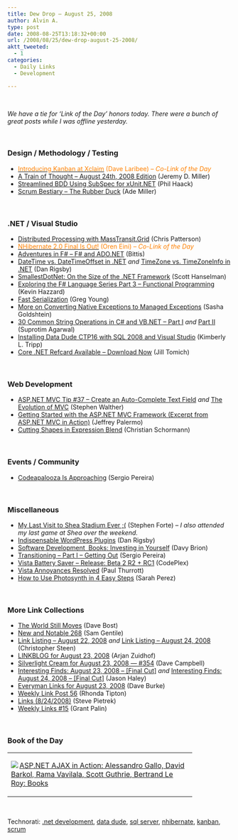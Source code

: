 ```yaml
---
title: Dew Drop – August 25, 2008
author: Alvin A.
type: post
date: 2008-08-25T13:18:32+00:00
url: /2008/08/25/dew-drop-august-25-2008/
aktt_tweeted:
  - 1
categories:
  - Daily Links
  - Development

---
```

</p> 

&#160;

_We have a tie for ‘Link of the Day’ honors today. There were a bunch of great posts while I was offline yesterday._

&#160;

### Design / Methodology / Testing

  * <a href="http://codebetter.com/blogs/david_laribee/archive/2008/08/24/introducing-kanban-at-xclaim.aspx" target="_blank"><font color="#ff8000">Introducing Kanban at Xclaim</font></a> <font color="#ff8000">(Dave Laribee) <em>– Co-Link of the Day</em></font>
  * <a href="http://codebetter.com/blogs/jeremy.miller/archive/2008/08/24/a-train-of-thought-august-24th-2008-edition.aspx" target="_blank">A Train of Thought &#8211; August 24th, 2008 Edition</a> (Jeremy D. Miller)
  * <a href="http://haacked.com/archive/2008/08/24/introducing-subspec.aspx" target="_blank">Streamlined BDD Using SubSpec for xUnit.NET</a> (Phil Haack)
  * <a href="http://www.ademiller.com/blogs/tech/2008/08/scrum-bestiary-the-rubber-duck/?&owa_from=feed&owa_sid=" target="_blank">Scrum Bestiary &#8211; The Rubber Duck</a> (Ade Miller)

&#160;

### .NET / Visual Studio

  * <a href="http://www.lostechies.com/blogs/chris_patterson/archive/2008/08/23/distributed-processing-with-masstransit-grid.aspx" target="_blank">Distributed Processing with MassTransit.Grid</a> (Chris Patterson)
  * <a href="http://ayende.com/Blog/archive/2008/08/23/NHibernate-2.0-Final-is-out.aspx" target="_blank"><font color="#ff8000">NHibernate 2.0 Final Is Out!</font></a> <font color="#ff8000">(Oren Eini) <em>– Co-Link of the Day</em></font>
  * <a href="http://bitterman-page.blogspot.com/2008/08/adventures-in-f-f-and-adonet.html" target="_blank">Adventures in F# &#8211; F# and ADO.NET</a> (Bittis)
  * <a href="http://www.danrigsby.com/blog/index.php/2008/08/23/datetime-vs-datetimeoffset-in-net/" target="_blank">DateTime vs. DateTimeOffset in .NET</a>&#160;_and_&#160;<a href="http://www.danrigsby.com/blog/index.php/2008/08/24/timezone-vs-timezoneinfo-in-net/" target="_blank">TimeZone vs. TimeZoneInfo in .NET</a> (Dan Rigsby)
  * <a href="http://www.hanselman.com/blog/SmallestDotNetOnTheSizeOfTheNETFramework.aspx" target="_blank">SmallestDotNet: On the Size of the .NET Framework</a> (Scott Hanselman)
  * <a href="http://gotnet.biz/Blog/post/Kevin-Hazzards-Exploring-the-FSharp-Language-Series-Part3-Functional-Programming.aspx" target="_blank">Exploring the F# Language Series Part 3 &#8211; Functional Programming</a> (Kevin Hazzard)
  * <a href="http://codebetter.com/blogs/gregyoung/archive/2008/08/24/fast-serialization.aspx" target="_blank">Fast Serialization</a> (Greg Young)
  * <a href="http://blogs.microsoft.co.il/blogs/sasha/archive/2008/08/24/more-on-converting-native-exceptions-to-managed-exceptions.aspx" target="_blank">More on Converting Native Exceptions to Managed Exceptions</a> (Sasha Goldshtein)
  * <a href="http://www.dotnetcurry.com/ShowArticle.aspx?ID=189&AspxAutoDetectCookieSupport=1" target="_blank">30 Common String Operations in C# and VB.NET &#8211; Part I</a>&#160;_and_&#160;<a href="http://www.dotnetcurry.com/ShowArticle.aspx?ID=190" target="_blank">Part II</a> (Suprotim Agarwal)
  * <a href="http://www.sqlskills.com/blogs/kimberly/2008/08/24/InstallingDataDudeCTP16WithSQL2008AndVisualStudio.aspx" target="_blank">Installing Data Dude CTP16 with SQL 2008 and Visual Studio</a> (Kimberly L. Tripp)
  * <a href="http://dotnet.dzone.com/announcements/coredotnet" target="_blank">Core .NET Refcard Available &#8211; Download Now</a> (Jill Tomich)

&#160;

### Web Development

  * <a href="http://weblogs.asp.net/stephenwalther/archive/2008/08/23/asp-net-mvc-tip-37-create-an-auto-complete-text-field.aspx" target="_blank">ASP.NET MVC Tip #37 &#8211; Create an Auto-Complete Text Field</a>&#160;_and_&#160;<a href="http://weblogs.asp.net/stephenwalther/archive/2008/08/23/the-evolution-of-mvc.aspx" target="_blank">The Evolution of MVC</a> (Stephen Walther)
  * <a href="http://jeffreypalermo.com/blog/getting-started-with-the-asp.net-mvc-framework-excerpt-from-asp.net-mvc-in-action/" target="_blank">Getting Started with the ASP.NET MVC Framework (Excerpt from ASP.NET MVC in Action)</a> (Jeffrey Palermo)
  * <a href="http://electricbeach.org/?p=135" target="_blank">Cutting Shapes in Expression Blend</a> (Christian Schormann)

&#160;

### Events / Community

  * <a href="http://devlicio.us/blogs/sergio_pereira/archive/2008/08/23/codeapalooza-is-approaching.aspx" target="_blank">Codeapalooza Is Approaching</a> (Sergio Pereira)

&#160;</p> 

### Miscellaneous

  * <a href="http://www.stephenforte.net/PermaLink,guid,6296e0e9-0ac0-408d-8e5d-a5327bd5d04a.aspx" target="_blank">My Last Visit to Shea Stadium Ever ;(</a> (Stephen Forte) _– I also attended my last game at Shea over the weekend._
  * <a href="http://www.danrigsby.com/blog/index.php/2008/08/23/indispensable-wordpress-plugins/" target="_blank">Indispensable WordPress Plugins</a> (Dan Rigsby)
  * <a href="http://davybrion.com/blog/2008/08/software-development-books-investing-in-yourself/" target="_blank">Software Development&#160; Books: Investing in Yourself</a> (Davy Brion)
  * <a href="http://devlicio.us/blogs/sergio_pereira/archive/2008/08/25/transitioning-part-i-getting-out.aspx" target="_blank">Transitioning &#8211; Part I &#8211; Getting Out</a> (Sergio Pereira)
  * <a href="http://www.codeplex.com/vistabattery/Release/ProjectReleases.aspx?ReleaseId=16555" target="_blank">Vista Battery Saver &#8211; Release: Beta 2 R2 + RC1</a> (CodePlex)
  * <a href="http://community.winsupersite.com/blogs/paul/archive/2008/08/24/vista-annoyances-resolved.aspx" target="_blank">Vista Annoyances Resolved</a> (Paul Thurrott)
  * <a href="http://on10.net/blogs/sarahintampa/How-To-Use-Photosynth-In-4-Easy-Steps/" target="_blank">How to Use Photosynth in 4 Easy Steps</a> (Sarah Perez)

&#160;

### More Link Collections

  * <a href="http://davebost.com/blog/2008/08/24/the-world-still-moves/" target="_blank">The World Still Moves</a> (Dave Bost)
  * <a href="http://samgentile.com/blogs/samgentile/archive/2008/08/23/new-and-notable-268.aspx" target="_blank">New and Notable 268</a> (Sam Gentile)
  * <a href="http://dotnetjunkies.com/WebLog/csteen/archive/2008/08/23/504588.aspx" target="_blank">Link Listing &#8211; August 22, 2008</a>&#160;_and_&#160;<a href="http://dotnetjunkies.com/WebLog/csteen/archive/2008/08/24/505213.aspx" target="_blank">Link Listing &#8211; August 24, 2008</a> (Christopher Steen)
  * <a href="http://www.arjansworld.com/2008/08/23/linkblog-for-august-23-2008/" target="_blank">LINKBLOG for August 23, 2008</a> (Arjan Zuidhof)
  * <a href="http://geekswithblogs.net/WynApseTechnicalMusings/archive/2008/08/23/124646.aspx" target="_blank">Silverlight Cream for August 23, 2008 &#8212; #354</a> (Dave Campbell)
  * <a href="http://jasonhaley.com/blog/archive/2008/08/23/142189.aspx" target="_blank">Interesting Finds: August 23, 2008 &#8211; [Final Cut]</a>&#160;_and_&#160;<a href="http://jasonhaley.com/blog/archive/2008/08/24/142193.aspx" target="_blank">Interesting Finds: August 24, 2008 &#8211; [Final Cut]</a> (Jason Haley)
  * <a href="http://dbvt.com/blog/post/Everyman-Links-for-August-23-2008.aspx" target="_blank">Everyman Links for August 23, 2008</a> (Dave Burke)
  * <a href="http://rtipton.wordpress.com/2008/08/24/weekly-link-post-56/" target="_blank">Weekly Link Post 56</a> (Rhonda Tipton)
  * <a href="http://spietrek.blogspot.com/2008/08/links-8242008.html" target="_blank">Links (8/24/2008)</a> (Steve Pietrek)
  * <a href="http://grantpalin.com/2008/08/24/weekly-links-15/" target="_blank">Weekly Links #15</a> (Grant Palin)

&#160;

### Book of the Day

<div class="wlWriterSmartContent" id="scid:7dc1bd33-94bd-46fd-a20b-0131235bcd47:d447a47a-8306-4701-ac6f-52af29554953" style="padding-right: 0px; display: inline; padding-left: 0px; float: none; padding-bottom: 0px; margin: 0px; padding-top: 0px">
  <table cellspacing="0" cellpadding="2" width="400" border="0" unselectable="on">
    <tr>
      <td valign="top" width="400">
        <p>
          <a title="ASP.NET AJAX in Action: Alessandro Gallo, David Barkol, Rama Vavilala, Scott Guthrie, Bertrand Le Roy: Books" href="http://www.amazon.com/exec/obidos/ASIN/1933988142/alvinashcraft-20"><img data-recalc-dims="1" decoding="async" src="https://i0.wp.com/images.amazon.com/images/P/1933988142.01.MZZZZZZZ.jpg?w=660" border="0" align="left" style="float:left" />ASP.NET AJAX in Action: Alessandro Gallo, David Barkol, Rama Vavilala, Scott Guthrie, Bertrand Le Roy: Books</a>
        </p>
      </td>
    </tr>
  </table>
</div>

&#160;

<div class="wlWriterSmartContent" id="scid:C16BAC14-9A3D-4c50-9394-FBFEF7A93539:d9b82321-a294-4883-b799-36642a9a4108" style="padding-right: 0px; display: inline; padding-left: 0px; float: none; padding-bottom: 0px; margin: 0px; padding-top: 0px">
  <!--dotnetkickit-->
</div>

<div class="wlWriterSmartContent" id="scid:d7bf807d-7bb0-458a-811f-90c51817d5c2:b8bd540f-d46d-4392-9dc2-7c7240b3600d" style="padding-right: 0px; display: inline; padding-left: 0px; float: none; padding-bottom: 0px; margin: 0px; padding-top: 0px">
  <p>
    <span class="TagSite">Technorati:</span> <a href="http://technorati.com/tag/.net+development" rel="tag" class="tag">.net development</a>, <a href="http://technorati.com/tag/data+dude" rel="tag" class="tag">data dude</a>, <a href="http://technorati.com/tag/sql+server" rel="tag" class="tag">sql server</a>, <a href="http://technorati.com/tag/nhibernate" rel="tag" class="tag">nhibernate</a>, <a href="http://technorati.com/tag/kanban" rel="tag" class="tag">kanban</a>, <a href="http://technorati.com/tag/scrum" rel="tag" class="tag">scrum</a><br /><!-- StartInsertedTags: .net development, data dude, sql server, nhibernate, kanban, scrum :EndInsertedTags -->
  </p>
</div>